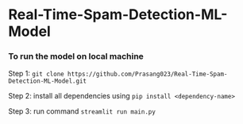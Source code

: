# Real-Time-Spam-Detection-ML-Model

### To run the model on local machine

Step 1: `git clone https://github.com/Prasang023/Real-Time-Spam-Detection-ML-Model.git`

Step 2: install all dependencies using `pip install <dependency-name>`

Step 3: run command `streamlit run main.py`

